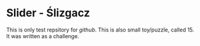# Slider - Ślizgacz
This is only test repsitory for *github*.
This is also small toy/puzzle, called 15.
It was written as a challenge.
